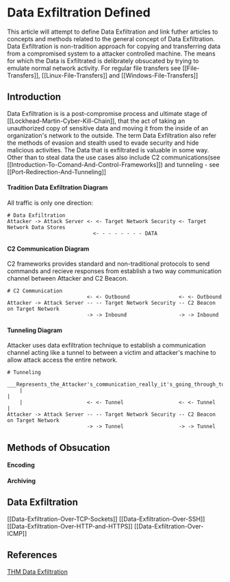# Data Exfiltration Defined

This article will attempt to define Data Exfiltration and link futher articles to concepts and methods related to the general concept of Data Exfiltration. Data Exfiltration is non-tradition approach for copying and transferring data from a compromised system to a attacker controlled machine. The means for which the Data is Exfiltrated is delibrately obsucated by trying to emulate normal network activity. For regular file transfers see [[File-Transfers]], [[Linux-File-Transfers]] and [[Windows-File-Transfers]]


## Introduction

Data Exfiltration is is a post-compromise process and ultimate stage of [[Lockhead-Martin-Cyber-Kill-Chain]], that the act of taking an unauthorized copy of sensitive data and moving it from the inside of an organization's network to the outside. The term Data Exfiltration also refer the methods of evasion and stealth used to evade security and hide malicious activities. The Data that is exfiltrated is valuable in some way. Other than to steal data the use cases also include C2 communications(see [[Introduction-To-Comand-And-Control-Frameworks]]) and tunneling - see [[Port-Redirection-And-Tunneling]]


#### Tradition Data Exfiltration Diagram

All traffic is only one direction:
```
# Data Exfiltration
Attacker -> Attack Server <- <- Target Network Security <- Target Network Data Stores
							<- - - - - - - - DATA  
```

#### C2 Communication Diagram

C2 frameworks provides standard and non-traditional protocols to send commands and recieve responses from establish a two way communication channel between Attacker and C2 Beacon.
```
# C2 Communication
						  <- <- Outbound   			    <- <- Outbound
Attacker -> Attack Server -- -- Target Network Security -- C2 Beacon on Target Network 
						  -> -> Inbound					-> -> Inbound
```

#### Tunneling Diagram

Attacker uses data exfiltration technique to establish a communication channel acting like a tunnel to between a victim and attacker's machine to allow attack access the entire network.
```
# Tunneling
	___Represents_the_Attacker's_communication_really_it's_going_through_tunnel___
	|                                                                             |
	|					  <- <- Tunnel   			    <- <- Tunnel              |
Attacker -> Attack Server -- -- Target Network Security -- C2 Beacon on Target Network 
						  -> -> Tunnel					-> -> Tunnel
```

## Methods of Obsucation

#### Encoding

#### Archiving

## Data Exfiltration
[[Data-Exfiltration-Over-TCP-Sockets]]
[[Data-Exfiltration-Over-SSH]]
[[Data-Exfiltration-Over-HTTP-and-HTTPS]]
[[Data-Exfiltration-Over-ICMP]]




## References

[THM Data Exfiltration](https://tryhackme.com/room/dataxexfilt)